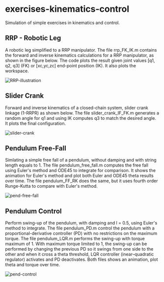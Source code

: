 # exercises-kinematics-control
Simulation of simple exercises in kinematics and control.

## RRP - Robotic Leg
A robotic leg simplified to a RRP manipulator. The file rrp_FK_IK.m contains the forward and inverse kinematics calculations for a RRP manipulator, as shown in the figure below. The code plots the result given joint values [q1, q2, q3] (FK) or [xc,yc,zc] end-point position (IK). It also plots the workspace.

![RRP-illustration](https://github.com/CaioContiG/exercises-robotics-dynamics-control/assets/41450841/b58cbd83-c3e9-4b93-b1dd-855d98fae958)

## Slider Crank
Forward and inverse kinematics of a closed-chain system, slider crank linkage (1-RRPR) as shown below. The file slider_crank_IF_FK.m generates a random angle for q1 and using IK computes q3 to match the desired angle. It plots the final configuration.

![slider-crank](https://github.com/CaioContiG/exercises-robotics-dynamics-control/assets/41450841/ba019780-dd46-4a4f-b84c-3550a4823d32)


## Pendulum Free-Fall
Simlating a simple free fall of a pendulum, without damping and with string length equals to 1. The file pendulum_free_fall.m computes the free fall using Euler's method and ODE45 to integrate for comparison. It shows the animation for Euler's method and plot both Euler and ODE45 theta results over time. The file pendulum_FF_RK does the same, but it uses fourth order Runge-Kutta to compare with Euler's method.

![pend-free-fall](https://github.com/CaioContiG/exercises-robotics-dynamics-control/assets/41450841/2c1dfa00-0a79-47e9-b0cb-0c45189c9750)

## Pendulum Control
Perform swing-up of the pendulum, with damping and l = 0.5, using Euler's method to integrate. The file pendulum_PD.m control the pendulum with a proportional-derivative controller (PD) with no restrictions on the maximum torque. The file pendulum_LQR.m performs the swing-up with torque maximum of 1. With maximum torque limited to 1, the swing-up can be performed by changing the previous PD so it swings from one side to the other and when it cross a theta threshold, LQR controller (inear–quadratic regulator) activates and PD deactivates. Both files shows an animation, plot theta and torque over time.

![pend-control](https://github.com/CaioContiG/exercises-robotics-dynamics-control/assets/41450841/db94eaf7-00da-4cc9-bf05-4c186929fddf)


